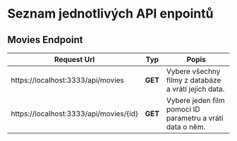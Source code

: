 # Seznam jednotlivých API enpointů

## Movies Endpoint

| Request Url      | Typ | Popis |
| ----------- | ----------- | ----------- |
| https://localhost:3333/api/movies    | **GET** |  Vybere všechny filmy z databáze a vrátí jejich data.  |
| https://localhost:3333/api/movies/{id}  | **GET** | Vybere jeden film pomocí ID parametru a vrátí data o něm.        |